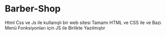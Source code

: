 # Barber-Shop
Html Css ve Js ile kullanışlı bir web sitesi
Tamamı HTML ve CSS ile ve Bazı Menü Fonksiyonları için JS ile Birlikte Yazılmıştır
